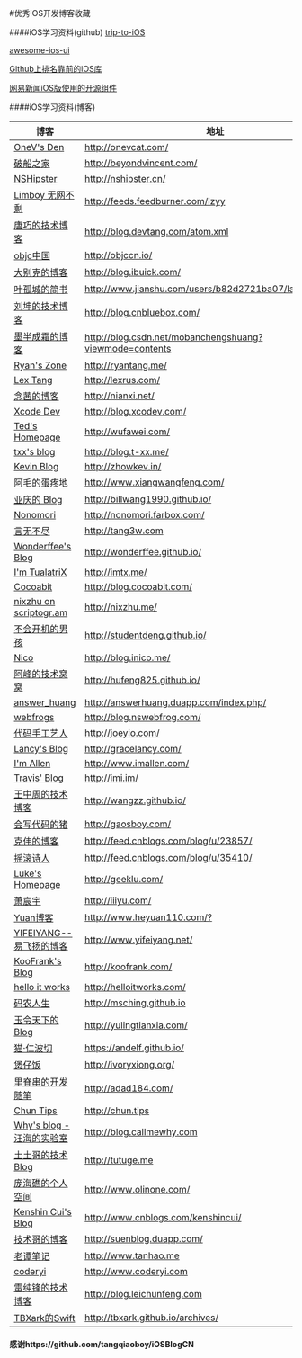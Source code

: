 #优秀iOS开发博客收藏

####iOS学习资料(github)
[trip-to-iOS](https://github.com/NunchakusHuang/trip-to-iOS)

[awesome-ios-ui](https://github.com/cjwirth/awesome-ios-ui
)

[Github上排名靠前的iOS库](http://github.ibireme.com/github/list/ios/)

[网易新闻iOS版使用的开源组件](https://github.com/iOSBIGDay/iOS.Big.Day.Communication.High.Bige.Group/blob/master/Blogs/网易新闻ios版使用的开源组件.md)

####iOS学习资料(博客)

博客 | 地址
----- | -----
[OneV's Den](http://onevcat.com) | <http://onevcat.com/>
[破船之家](http://beyondvincent.com) | <http://beyondvincent.com/>
[NSHipster](http://nshipster.cn) | <http://nshipster.cn/>
[Limboy 无网不剩](http://blog.leezhong.com/) | <http://feeds.feedburner.com/lzyy>
[唐巧的技术博客](http://blog.devtang.com) | <http://blog.devtang.com/atom.xml>
[objc中国](http:////objccn.io/) | <http://objccn.io/>
[大别克的博客](http://blog.ibuick.com/) | <http://blog.ibuick.com/>
[叶孤城的简书](http://www.jianshu.com/users/b82d2721ba07/latest_articles) | <http://www.jianshu.com/users/b82d2721ba07/latest_articles>
[刘坤的技术博客](http://blog.cnbluebox.com/) | <http://blog.cnbluebox.com/>
[墨半成霜的博客 ](http://blog.csdn.net/mobanchengshuang?viewmode=contents) | <http://blog.csdn.net/mobanchengshuang?viewmode=contents>
[Ryan's Zone](http://ryantang.me/) | <http://ryantang.me/>
[Lex Tang](http://lexrus.com/) | <http://lexrus.com/>
[念茜的博客](http://nianxi.net) | <http://nianxi.net/>
[Xcode Dev](http://blog.xcodev.com) | <http://blog.xcodev.com/>
[Ted's Homepage](http://wufawei.com/)| <http://wufawei.com/>
[txx's blog](http://blog.t-xx.me) | <http://blog.t-xx.me/>
[Kevin Blog](http://zhowkev.in) | <http://zhowkev.in/>
[阿毛的蛋疼地](http://www.xiangwangfeng.com) | <http://www.xiangwangfeng.com/>
[亚庆的 Blog](http://billwang1990.github.io) | <http://billwang1990.github.io/>
[Nonomori](http://nonomori.farbox.com) | <http://nonomori.farbox.com/>
[言无不尽](http://tang3w.com) | <http://tang3w.com>
[Wonderffee's Blog](http://wonderffee.github.io) | <http://wonderffee.github.io/>
[I'm TualatriX](http://imtx.me) | <http://imtx.me/>
[Cocoabit](http://blog.cocoabit.com) | <http://blog.cocoabit.com/>
[nixzhu on scriptogr.am](http://nixzhu.me) | <http://nixzhu.me/>
[不会开机的男孩](http://studentdeng.github.io) | <http://studentdeng.github.io/>
[Nico](http://blog.inico.me) | <http://blog.inico.me/>
[阿峰的技术窝窝](http://hufeng825.github.io) | <http://hufeng825.github.io/>
[answer_huang](http://answerhuang.duapp.com) | <http://answerhuang.duapp.com/index.php/>
[webfrogs](http://blog.nswebfrog.com/) | <http://blog.nswebfrog.com/>
[代码手工艺人](http://joeyio.com) | <http://joeyio.com/>
[Lancy's Blog](http://gracelancy.com) | <http://gracelancy.com/>
[I'm Allen](http://www.imallen.com) | <http://www.imallen.com/>
[Travis' Blog](http://imi.im/)| <http://imi.im/>
[王中周的技术博客](http://wangzz.github.io/) | <http://wangzz.github.io/>
[会写代码的猪](http://jiajun.org/) | <http://gaosboy.com/>
[克伟的博客](http://wangkewei.cnblogs.com/) | <http://feed.cnblogs.com/blog/u/23857/>
[摇滚诗人](http://cnblogs.com/biosli) | <http://feed.cnblogs.com/blog/u/35410/>
[Luke's Homepage](http://geeklu.com/) | <http://geeklu.com/>
[萧宸宇](http://iiiyu.com/) | <http://iiiyu.com/>
[Yuan博客](http://www.heyuan110.com/) | <http://www.heyuan110.com/?>
[YIFEIYANG--易飞扬的博客](http://www.yifeiyang.net/) | <http://www.yifeiyang.net/>
[KooFrank's Blog](http://koofrank.com/) | <http://koofrank.com/>
[hello it works](http://helloitworks.com) | <http://helloitworks.com/>
[码农人生](http://msching.github.io/) | <http://msching.github.io>
[玉令天下的Blog](http://yulingtianxia.com) | <http://yulingtianxia.com/>
[猫·仁波切](https://andelf.github.io/) | <https://andelf.github.io/>
[煲仔饭](http://ivoryxiong.org/) | <http://ivoryxiong.org/>
[里脊串的开发随笔](http://adad184.com) | <http://adad184.com/>
[Chun Tips](http://chun.tips/)| <http://chun.tips>
[Why's blog - 汪海的实验室](http://blog.callmewhy.com/) | <http://blog.callmewhy.com>
[土土哥的技术Blog](http://tutuge.me/) | <http://tutuge.me>
[庞海礁的个人空间 ](http://www.olinone.com/) | <http://www.olinone.com/>
[Kenshin Cui's Blog](http://www.cnblogs.com/kenshincui/) | <http://www.cnblogs.com/kenshincui/>
[技术哥的博客](http://suenblog.duapp.com/) | <http://suenblog.duapp.com/>
[老谭笔记](http://www.tanhao.me/) | <http://www.tanhao.me>
[coderyi](http://www.coderyi.com/)|<http://www.coderyi.com>
[雷纯锋的技术博客](http://blog.leichunfeng.com) | <http://blog.leichunfeng.com>
[TBXark的Swift](http://tbxark.github.io/archives/) | <http://tbxark.github.io/archives/>

#### 感谢https://github.com/tangqiaoboy/iOSBlogCN
